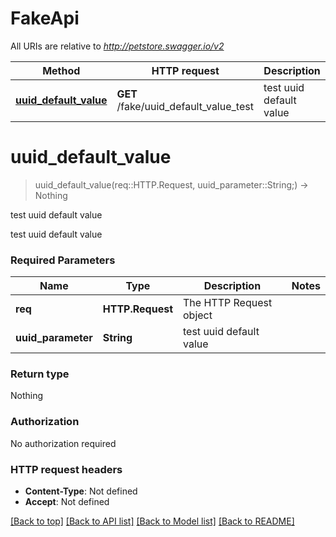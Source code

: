 # FakeApi

All URIs are relative to *http://petstore.swagger.io/v2*

Method | HTTP request | Description
------------- | ------------- | -------------
[**uuid_default_value**](FakeApi.md#uuid_default_value) | **GET** /fake/uuid_default_value_test | test uuid default value


# **uuid_default_value**
> uuid_default_value(req::HTTP.Request, uuid_parameter::String;) -> Nothing

test uuid default value

test uuid default value

### Required Parameters

Name | Type | Description  | Notes
------------- | ------------- | ------------- | -------------
 **req** | **HTTP.Request** | The HTTP Request object | 
**uuid_parameter** | **String**| test uuid default value |

### Return type

Nothing

### Authorization

No authorization required

### HTTP request headers

 - **Content-Type**: Not defined
 - **Accept**: Not defined

[[Back to top]](#) [[Back to API list]](../README.md#documentation-for-api-endpoints) [[Back to Model list]](../README.md#documentation-for-models) [[Back to README]](../README.md)

